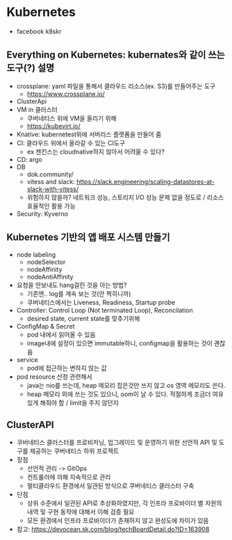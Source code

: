 # Kubernetes
- facebook k8skr

## Everything on Kubernetes: kubernates와 같이 쓰는 도구(?) 설명
- crossplane: yaml 파일을 통해서 클라우드 리소스(ex. S3)를 만들어주는 도구
  - https://www.crossplane.io/
- ClusterApi
- VM in 클러스터
  - 쿠버네티스 위에 VM을 올리기 위해
  - https://kubevirt.io/
- Knative: kubernetest위에 서버리스 플랫폼을 만들어 줌
- CI: 클라우드 위에서 올라갈 수 있는 CI도구
  - ex 젠킨스는 cloudnative하지 않아서 어려울 수 있다?
- CD: argo
- DB
  - dok.community/
  - vitess and slack: https://slack.engineering/scaling-datastores-at-slack-with-vitess/
  - 위험하지 않을까? 네트워크 성능, 스토리지 I/O 성능 문제 없을 정도로 / 리소스 효율적인 활용 가능 
- Security: Kyverno

## Kubernetes 기반의 앱 배포 시스템 만들기
- node labeling
  - nodeSelector
  - nodeAffinity
  - nodeAntiAffinity
- 요청을 안보내도 hang걸린 것을 아는 방법?
  - 기존엔.. log를 계속 보는 것(안 찍히니까)
  - 쿠버네티스에서는 Liveness, Readiness, Startup probe
- Controller: Control Loop (Not terminated Loop), Reconcilation
  - desired state, current state를 맞추기위해
- ConfigMap & Secret
  - pod 내에서 읽어올 수 있음
  - image내에 설정이 있으면 immutable하니, configmap을 활용하는 것이 괜찮음
- service
  - pod에 접근하는 변하지 않는 값
- pod resource 산정 관련해서
  - java는 nio를 쓰는데, heap 메모리 잡은것만 쓰지 않고 os 영역 메모리도 쓴다.
  - heap 메모리 외에 쓰는 것도 있으니, oom이 날 수 있다. 적절하게 조금더 여유 있게 해줘야 함 / limit을 주지 않던지

## ClusterAPI
- 쿠버네티스 클러스터를 프로비저닝, 업그레이드 및 운영하기 위한 선언적 API 및 도구를 제공하는 쿠버네티스 하위 프로젝트
- 장점
  - 선언적 관리 -> GitOps
  - 컨트롤러에 의해 지속적으로 관리
  - 멀티클라우드 환경에서 일관된 방식으로 쿠버네티스 클러스터 구축
- 단점
  - 상위 수준에서 일관된 API로 추상화하였지만, 각 인프라 프로바이더 별 자원의 내역 및 구현 동작에 대해서 이해 검증 필요
  - 모든 환경에서 인프라 프로바이더가 존재하지 않고 완성도에 차이가 있음
- 참고: https://devocean.sk.com/blog/techBoardDetail.do?ID=163908
